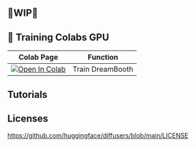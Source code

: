 ## 🚦WIP🚦

## 🦒 Training Colabs GPU

| Colab Page | Function
| --- | --- |
[![Open In Colab](https://colab.research.google.com/assets/colab-badge.svg)](https://colab.research.google.com/github/camenduru/stable-diffusion-webui-colab/blob/training/train.ipynb) | Train DreamBooth

## Tutorials

## Licenses
https://github.com/huggingface/diffusers/blob/main/LICENSE
